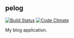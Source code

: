 ## pelog

[![Build Status](https://travis-ci.org/kadoppe/pelog.png?branch=master)](https://travis-ci.org/kadoppe/pelog)
[![Code Climate](https://codeclimate.com/github/kadoppe/pelog.png)](https://codeclimate.com/github/kadoppe/pelog)

My blog application.
